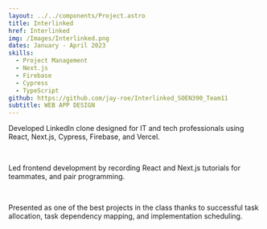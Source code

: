 ```yaml
---
layout: ../../components/Project.astro
title: Interlinked
href: Interlinked
img: /Images/Interlinked.png
dates: January - April 2023
skills:
  - Project Management
  - Next.js
  - Firebase
  - Cypress
  - TypeScript
github: https://github.com/jay-roe/Interlinked_SOEN390_Team11
subtitle: WEB APP DESIGN
---
```

Developed LinkedIn clone designed for IT and tech
professionals using React, Next.js, Cypress, Firebase, and
Vercel.

<br />

Led frontend development by recording React and Next.js
tutorials for teammates, and pair programming.

<br />

Presented as one of the best projects in the class thanks
to successful task allocation, task dependency mapping,
and implementation scheduling.
